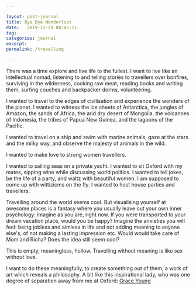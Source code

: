 ```yaml
---

layout: post-journal
title: Bye Bye Wanderlust
date:   2019-12-29 00:45:11
tag: 
categories: journal
excerpt: 
permalink: /travelling

---
```


There was a time explore and live life to the fullest. I want to live like an intellectual nomad, listening to and telling stories to travellers over bonfires, surviving in the wilderness, cooking raw meat, reading books and writing them, surfing couches and backpacker dorms, volunteering. 

I wanted to travel to the edges of civilisation and experience the wonders of the planet. I wanted to witness the ice sheets of Antarctica, the jungles of Amazon, the sands of Africa, the arid dry desert of Mongolia. the volcanoes of Indonesia, the tribes of Papua New Guinea, and  the lagoons of the Pacific. 

I wanted to travel on a ship and swim with marine animals, gaze at the stars and the milky way, and observe the majesty of animals in the wild.


I wanted to make love to strong women travellers. 

I wanted to sailing seas on a private yacht. I wanted to sit Oxford with my mates, sipping wine while discussing world politics. I wanted to tell jokes, be the life of a party, and waltz with beautiful women. I am supposed to come up with wittizicms on the fly.  I wanted to host house parties and travellers. 

Travelling around the world seems cool. But visualising yourself at awesome places is a fantasy where you usually leave out your own inner psychology: imagine as you are, right now. If you were transported to your dream vacation place, would you be happy?  Imagine the anxieties you will feel:  being jobless and aimless in life and not adding meaning to anyone else's, of not making a lasting impression etc.  Would would take care of Mom and Richa? Does the idea still seem cool?

This is empty, meaningless, hollow. Travelling without meaning is like sex without love. 

I want to do these meaningfully, to create something out of them, a work of art which reveals a philosophy. A bit like this inspirational lady, who was one degree of separation away from me at Oxford: [Grace Young](http://www.graceunderthesea.com/)

